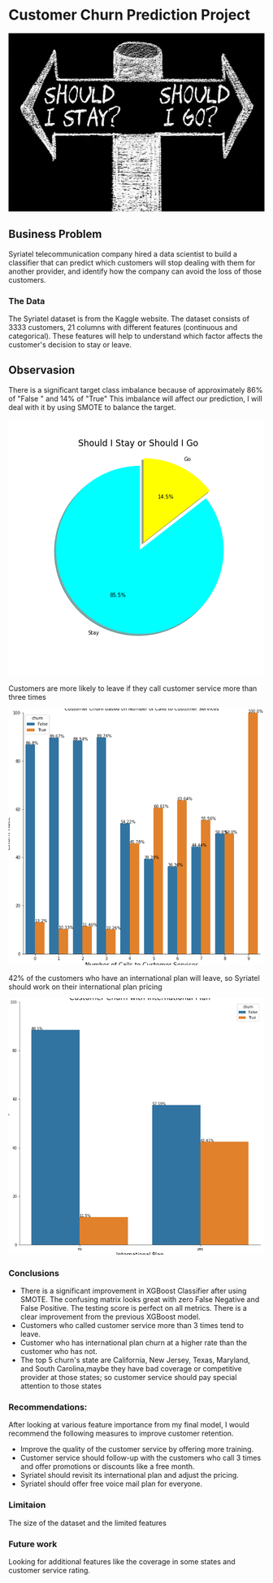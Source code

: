 # Customer Churn Prediction Project


<p align="center">
  <img width="860" height="350" src="Images/readme.jpg">
</p>

## Business Problem
Syriatel telecommunication company hired a data scientist to build a classifier that can predict which customers will stop dealing with them for another provider, and identify how the company can avoid the loss of those customers.

### The Data

The Syriatel dataset is from the Kaggle website. The dataset consists of 3333 customers, 21 columns with different features (continuous and categorical). These features will help to understand which factor affects the customer's decision to stay or leave.

## Observasion

There is a significant target class imbalance because of approximately 86% of "False " and 14% of "True" This imbalance will affect our prediction,  I will deal with it by using SMOTE to balance the target.

![](images/Should%20I%20Stay%20or%20Should%20I%20Go.png)


Customers are more likely to leave if they call customer service more than three times

![](images/Customer_Services_calls.png)

42% of the customers who have an international plan will leave, so Syriatel should work on their international plan pricing

![](images/International_Plan.png)

### Conclusions
- There is a significant improvement in XGBoost Classifier after using SMOTE. The confusing matrix looks great with zero False Negative and False Positive.  The testing score is perfect on all metrics. There is a clear improvement from the previous XGBoost model.
- Customers who called customer service more than 3 times tend to leave.
- Customer who has international plan churn at a higher rate than the customer who has not.
- The top 5 churn's state are California, New Jersey, Texas, Maryland, and South Carolina,maybe they have bad coverage or competitive provider at those states; so customer service should pay special attention to those states



### Recommendations:
After looking at various feature importance from my final model, I would recommend the following measures to improve customer retention.
- Improve the quality of the customer service by offering more training.
- Customer service should follow-up with the customers who call 3 times and offer promotions or discounts like a free month.
- Syriatel should revisit its international plan and adjust the pricing.
- Syriatel should offer free voice mail plan for everyone.

### Limitaion
The size of the dataset and the limited features

### Future work
Looking for additional features like the coverage in some states and customer service rating.

